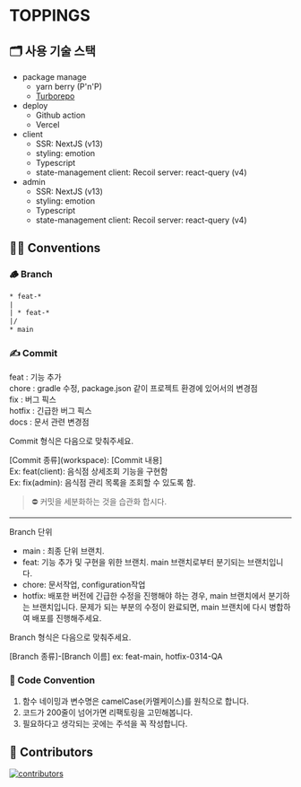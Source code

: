 # TOPPINGS

## 🗂 사용 기술 스택

- package manage
  - yarn berry (P'n'P)
  - [Turborepo](https://turbo.build/)
- deploy
  - Github action
  - Vercel
- client
  - SSR: NextJS (v13)
  - styling: emotion
  - Typescript
  - state-management
    client: Recoil
    server: react-query (v4)
- admin
  - SSR: NextJS (v13)
  - styling: emotion
  - Typescript
  - state-management
    client: Recoil
    server: react-query (v4)

## 👨‍⚖️ Conventions

### 🪵 Branch

```txt
* feat-*
|
| * feat-*
|/
* main
```

### ✍️ Commit

feat : 기능 추가<br>
chore : gradle 수정, package.json 같이 프로젝트 환경에 있어서의 변경점<br>
fix : 버그 픽스<br>
hotfix : 긴급한 버그 픽스<br>
docs : 문서 관련 변경점

Commit 형식은 다음으로 맞춰주세요.

[Commit 종류]\(workspace): [Commit 내용]<br>
Ex: feat(client): 음식점 상세조회 기능을 구현함<br>
Ex: fix(admin): 음식점 관리 목록을 조회할 수 있도록 함.

> ⛔️ 커밋을 세분화하는 것을 습관화 합시다.

---

Branch 단위

- main : 최종 단위 브랜치.
- feat: 기능 추가 및 구현을 위한 브랜치. main 브랜치로부터 분기되는 브랜치입니다.
- chore: 문서작업, configuration작업
- hotfix: 배포한 버전에 긴급한 수정을 진행해야 하는 경우, main 브랜치에서 분기하는 브랜치입니다.
  문제가 되는 부분의 수정이 완료되면, main 브랜치에 다시 병합하여 배포를 진행해주세요.

Branch 형식은 다음으로 맞춰주세요.

[Branch 종류]-[Branch 이름]
ex: feat-main, hotfix-0314-QA

### 📝 Code Convention

1. 함수 네이밍과 변수명은 camelCase(카멜케이스)를 원칙으로 합니다.
2. 코드가 200줄이 넘어가면 리팩토링을 고민해봅니다.
3. 필요하다고 생각되는 곳에는 주석을 꼭 작성합니다.

## 🌟 Contributors

[![contributors](https://contrib.rocks/image?repo=toppingskorea/toppings-client)](https://github.com/toppingskorea/toppings-client/graphs/contributors)
